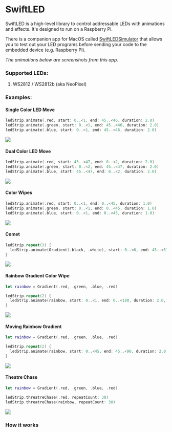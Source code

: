 # SwiftLED

SwiftLED is a high-level library to control addressable LEDs with animations and effects. It's designed to run on a Raspberry Pi.

There is a companion app for MacOS called [SwiftLEDSimulator](https://github.com/kevinbrewster/SwiftLEDSimulator) that allows you to test out your LED programs before sending your code to the embedded device (e.g. Raspberry Pi). 

*The animations below are screenshots from this app.*


### Supported LEDs:
1. WS2812 / WS2812b (aka NeoPixel)

### Examples:

#### Single Color LED Move
```swift
ledStrip.animate(.red, start: 0..<1, end: 45..<46, duration: 2.0)
ledStrip.animate(.green, start: 0..<1, end: 45..<46, duration: 2.0)
ledStrip.animate(.blue, start: 0..<1, end: 45..<46, duration: 2.0)
```
![](https://github.com/kevinbrewster/Documentation/blob/master/SwiftLED/single_loop.png)

#### Dual Color LED Move
```swift
ledStrip.animate(.red, start: 45..<47, end: 0..<2, duration: 2.0)
ledStrip.animate(.green, start: 0..<2, end: 45..<47, duration: 2.0)
ledStrip.animate(.blue, start: 45..<47, end: 0..<2, duration: 2.0)
```
![](https://github.com/kevinbrewster/Documentation/blob/master/SwiftLED/dual_loop.png)

#### Color Wipes
```swift
ledStrip.animate(.red, start: 0..<1, end: 0..<45, duration: 1.0)
ledStrip.animate(.green, start: 0..<1, end: 0..<45, duration: 1.0)
ledStrip.animate(.blue, start: 0..<1, end: 0..<45, duration: 1.0)
```
![](https://github.com/kevinbrewster/Documentation/blob/master/SwiftLED/color_wipe.png)


#### Comet
```swift
ledStrip.repeat(3) {
  ledStrip.animate(Gradient(.black, .white), start: 0..<6, end: 45..<51, duration: 2)
}
```
![](https://github.com/kevinbrewster/Documentation/blob/master/SwiftLED/comet.png)

#### Rainbow Gradient Color Wipe
```swift
let rainbow = Gradient(.red, .green, .blue, .red)

ledStrip.repeat(2) {
  ledStrip.animate(rainbow, start: 0..<1, end: 0..<180, duration: 2.0, fillSize: 180)
}
```
![](https://github.com/kevinbrewster/Documentation/blob/master/SwiftLED/gradient_wipe.png)


#### Moving Rainbow Gradient
```swift
let rainbow = Gradient(.red, .green, .blue, .red)

ledStrip.repeat(2) {
  ledStrip.animate(rainbow, start: 0..<45, end: 45..<90, duration: 2.0)
}
```
![](https://github.com/kevinbrewster/Documentation/blob/master/SwiftLED/gradient_move.gif)


#### Theatre Chase
```swift
let rainbow = Gradient(.red, .green, .blue, .red)

ledStrip.threatreChase(.red, repeatCount: 30)
ledStrip.threatreChase(rainbow, repeatCount: 30)
```
![](https://github.com/kevinbrewster/Documentation/blob/master/SwiftLED/theatre_chase.gif)


     
            
### How it works
